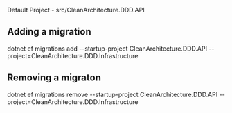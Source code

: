 ﻿Default Project - src/CleanArchitecture.DDD.API

## Adding a migration
dotnet ef migrations add <migration-name> --startup-project CleanArchitecture.DDD.API --project=CleanArchitecture.DDD.Infrastructure

## Removing a migraton
dotnet ef migrations remove --startup-project CleanArchitecture.DDD.API --project=CleanArchitecture.DDD.Infrastructure